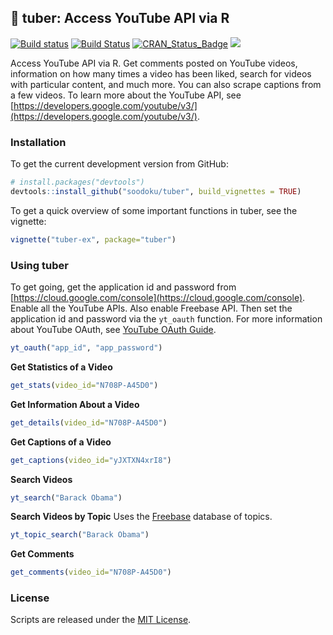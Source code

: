## :sweet_potato: tuber: Access YouTube API via R

[![Build status](https://ci.appveyor.com/api/projects/status/pgr0wih12gtwvvvx?svg=true)](https://ci.appveyor.com/project/soodoku/tuber)
[![Build Status](https://travis-ci.org/soodoku/tuber.svg?branch=master)](https://travis-ci.org/soodoku/tuber)
[![CRAN_Status_Badge](http://www.r-pkg.org/badges/version/tuber)](http://cran.r-project.org/web/packages/tuber)
![](http://cranlogs.r-pkg.org/badges/grand-total/tuber)

Access YouTube API via R. Get comments posted on YouTube videos, information on how many times a video has been liked, search for videos with particular content, and much more. You can also scrape captions from a few videos. To learn more about the YouTube API, see [https://developers.google.com/youtube/v3/](https://developers.google.com/youtube/v3/).

### Installation

To get the current development version from GitHub:

```r
# install.packages("devtools")
devtools::install_github("soodoku/tuber", build_vignettes = TRUE)
```

To get a quick overview of some important functions in tuber, see the vignette:
```r
vignette("tuber-ex", package="tuber")
```

### Using tuber

To get going, get the application id and password from [https://cloud.google.com/console](https://cloud.google.com/console). Enable all the YouTube APIs. Also enable Freebase API. Then set the application id and password via the `yt_oauth` function. For more information about YouTube OAuth, see [YouTube OAuth Guide](https://developers.google.com/youtube/v3/guides/authentication).

```r
yt_oauth("app_id", "app_password")
```

**Get Statistics of a Video**

```r
get_stats(video_id="N708P-A45D0")
```

**Get Information About a Video**

```r
get_details(video_id="N708P-A45D0")
```

**Get Captions of a Video**

```r
get_captions(video_id="yJXTXN4xrI8")
```

**Search Videos**
```r
yt_search("Barack Obama")
```

**Search Videos by Topic**
Uses the [Freebase](http://freebase.com) database of topics.

```r
yt_topic_search("Barack Obama")
```

**Get Comments**
```r
get_comments(video_id="N708P-A45D0")
```

### License
Scripts are released under the [MIT License](http://opensource.org/licenses/MIT).
